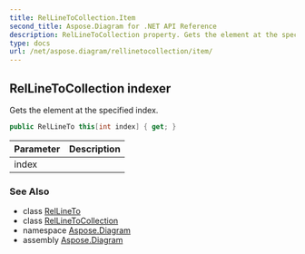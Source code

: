 ```yaml
---
title: RelLineToCollection.Item
second_title: Aspose.Diagram for .NET API Reference
description: RelLineToCollection property. Gets the element at the specified index
type: docs
url: /net/aspose.diagram/rellinetocollection/item/
---
```

## RelLineToCollection indexer

Gets the element at the specified index.

```csharp
public RelLineTo this[int index] { get; }
```

| Parameter | Description |
| --- | --- |
| index |  |

### See Also

* class [RelLineTo](../../rellineto/)
* class [RelLineToCollection](../)
* namespace [Aspose.Diagram](../../rellinetocollection/)
* assembly [Aspose.Diagram](../../../)


